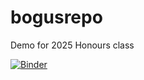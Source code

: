 # bogusrepo
Demo for 2025 Honours class

[![Binder](https://mybinder.org/badge_logo.svg)](https://mybinder.org/v2/gh/jslingsby/bogusrepo/HEAD)

